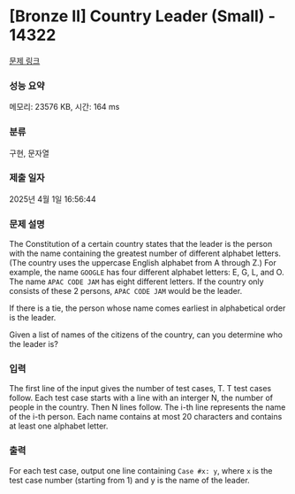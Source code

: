 # [Bronze II] Country Leader (Small) - 14322 

[문제 링크](https://www.acmicpc.net/problem/14322) 

### 성능 요약

메모리: 23576 KB, 시간: 164 ms

### 분류

구현, 문자열

### 제출 일자

2025년 4월 1일 16:56:44

### 문제 설명

<p>The Constitution of a certain country states that the leader is the person with the name containing the greatest number of different alphabet letters. (The country uses the uppercase English alphabet from A through Z.) For example, the name <code>GOOGLE</code> has four different alphabet letters: E, G, L, and O. The name <code>APAC CODE JAM</code> has eight different letters. If the country only consists of these 2 persons, <code>APAC CODE JAM</code> would be the leader.</p>

<p>If there is a tie, the person whose name comes earliest in alphabetical order is the leader.</p>

<p>Given a list of names of the citizens of the country, can you determine who the leader is?</p>

<ul>
</ul>

### 입력 

 <p>The first line of the input gives the number of test cases, T. T test cases follow. Each test case starts with a line with an interger N, the number of people in the country. Then N lines follow. The i-th line represents the name of the i-th person. Each name contains at most 20 characters and contains at least one alphabet letter.</p>

### 출력 

 <p>For each test case, output one line containing <code>Case #x: y</code>, where <code>x</code> is the test case number (starting from 1) and y is the name of the leader.</p>

